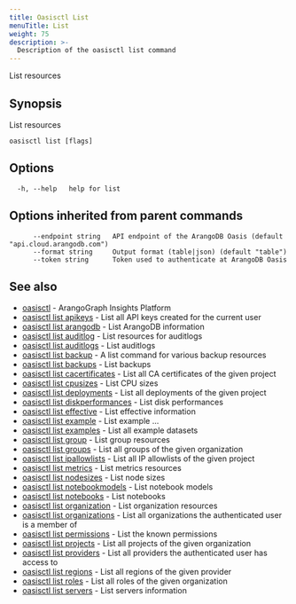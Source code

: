 ```yaml
---
title: Oasisctl List
menuTitle: List
weight: 75
description: >-
  Description of the oasisctl list command
---
```

List resources

## Synopsis

List resources

```
oasisctl list [flags]
```

## Options

```
  -h, --help   help for list
```

## Options inherited from parent commands

```
      --endpoint string   API endpoint of the ArangoDB Oasis (default "api.cloud.arangodb.com")
      --format string     Output format (table|json) (default "table")
      --token string      Token used to authenticate at ArangoDB Oasis
```

## See also

* [oasisctl](../options.md)	 - ArangoGraph Insights Platform
* [oasisctl list apikeys](list-apikeys.md)	 - List all API keys created for the current user
* [oasisctl list arangodb](list-arangodb.md)	 - List ArangoDB information
* [oasisctl list auditlog](list-auditlog.md)	 - List resources for auditlogs
* [oasisctl list auditlogs](list-auditlogs.md)	 - List auditlogs
* [oasisctl list backup](list-backup.md)	 - A list command for various backup resources
* [oasisctl list backups](list-backups.md)	 - List backups
* [oasisctl list cacertificates](list-cacertificates.md)	 - List all CA certificates of the given project
* [oasisctl list cpusizes](list-cpusizes.md)	 - List CPU sizes
* [oasisctl list deployments](list-deployments.md)	 - List all deployments of the given project
* [oasisctl list diskperformances](list-diskperformances.md)	 - List disk performances
* [oasisctl list effective](list-effective.md)	 - List effective information
* [oasisctl list example](list-example.md)	 - List example ...
* [oasisctl list examples](list-examples.md)	 - List all example datasets
* [oasisctl list group](list-group.md)	 - List group resources
* [oasisctl list groups](list-groups.md)	 - List all groups of the given organization
* [oasisctl list ipallowlists](list-ipallowlists.md)	 - List all IP allowlists of the given project
* [oasisctl list metrics](list-metrics.md)	 - List metrics resources
* [oasisctl list nodesizes](list-nodesizes.md)	 - List node sizes
* [oasisctl list notebookmodels](list-notebookmodels.md)	 - List notebook models
* [oasisctl list notebooks](list-notebooks.md)	 - List notebooks
* [oasisctl list organization](list-organization.md)	 - List organization resources
* [oasisctl list organizations](list-organizations.md)	 - List all organizations the authenticated user is a member of
* [oasisctl list permissions](list-permissions.md)	 - List the known permissions
* [oasisctl list projects](list-projects.md)	 - List all projects of the given organization
* [oasisctl list providers](list-providers.md)	 - List all providers the authenticated user has access to
* [oasisctl list regions](list-regions.md)	 - List all regions of the given provider
* [oasisctl list roles](list-roles.md)	 - List all roles of the given organization
* [oasisctl list servers](list-servers.md)	 - List servers information

